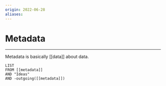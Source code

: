 ```yaml
---
origin: 2022-06-28
aliases: 
---
```

# Metadata
---
Metadata is basically [[data]] about data. 



```dataview
LIST 
FROM [[metadata]]
AND "Ideas"
AND -outgoing([[metadata]])
```

